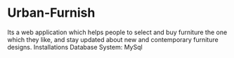 # Urban-Furnish
Its a  web application which helps people to select and buy furniture the one which they like, and stay updated about new and contemporary furniture designs.
Installations
Database System: MySql
